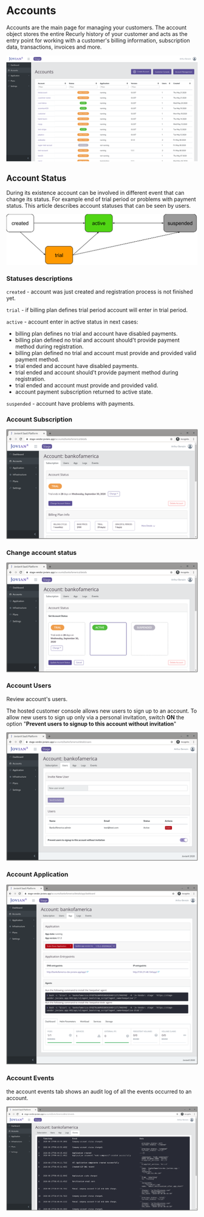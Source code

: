 # Accounts

Accounts are the main page for managing your customers. The account object stores the entire Recurly history of your customer and acts as the entry point for working with a customer's billing information, subscription data, transactions, invoices and more.

![Accounts Management ](../.gitbook/assets/screenshot-20200521163151-1559x929%20%282%29.png)



## Account Status

During its existence account can be involved in different event that can change its status. For example end of trial period or problems with payment status. This article describes account statuses that can be seen by users.

![Account statuses transition scheme.](../.gitbook/assets/end-company-statuses-lifecycle%20%282%29.svg)

### Statuses descriptions

`created` - account was just created and registration process is not finished yet.

`trial` - if billing plan defines trial period account will enter in trial period.

`active` - account enter in active status in next cases:

* billing plan defines no trial and account have disabled payments.
* billing plan defined no trial and account should't provide payment method during registration.
* billing plan defined no trial and account must provide and provided valid payment method.
* trial ended and account have disabled payments.
* trial ended and account should't provide payment method during registration.
* trial ended and account must provide and provided valid.
* account payment subscription returned to active state.

`suspended` - account have problems with payments.

### Account Subscription 

![](../.gitbook/assets/image%20%2862%29.png)

### Change account status

![](../.gitbook/assets/image%20%2871%29.png)

### Account Users

Review account's users.

The hosted customer console allows new users to sign up to an account. To allow new users to sign up only via a personal invitation, switch **ON** the option "**Prevent users to signup to this account without invitation**"

![](../.gitbook/assets/image%20%2863%29.png)

### Account Application 

![](../.gitbook/assets/image%20%2817%29.png)

### Account Events 

the account events tab shows an audit log of all the events occurred to an account.

![](../.gitbook/assets/image%20%2819%29.png)



